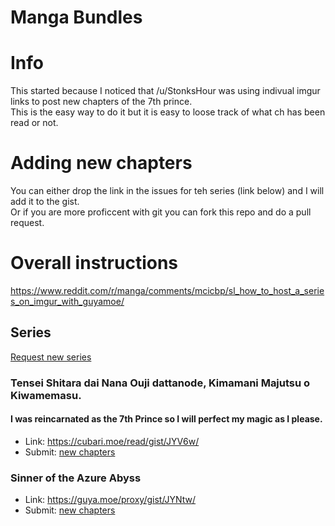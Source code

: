 # Manga Bundles

# Info

This started because I noticed that /u/StonksHour was using indivual imgur links to post new chapters of the 7th prince.  
This is the easy way to do it but it is easy to loose track of what ch has been read or not.

# Adding new chapters

You can either drop the link in the issues for teh series (link below) and I will add it to the gist.  
Or if you are more proficcent with git you can fork this repo and do a pull request.

# Overall instructions
https://www.reddit.com/r/manga/comments/mcicbp/sl_how_to_host_a_series_on_imgur_with_guyamoe/

## Series

[Request new series](https://github.com/AWHIS-Manga/Series/issues/2)


### Tensei Shitara dai Nana Ouji dattanode, Kimamani Majutsu o Kiwamemasu.
#### I was reincarnated as the 7th Prince so I will perfect my magic as I please.


* Link: https://cubari.moe/read/gist/JYV6w/
* Submit: [new chapters](https://github.com/AWHIS-Manga/Series/issues/1)

### Sinner of the Azure Abyss

* Link: https://guya.moe/proxy/gist/JYNtw/
* Submit: [new chapters](https://github.com/AWHIS-Manga/Series/issues/3)

